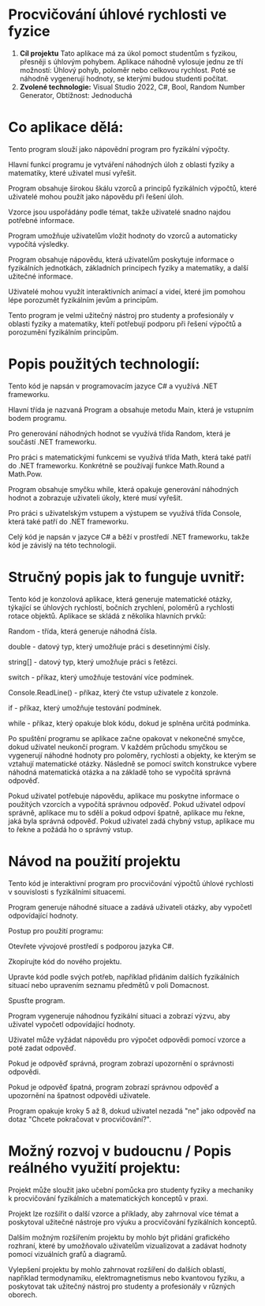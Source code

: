 # Procvičování úhlové rychlosti ve fyzice
1. **Cíl projektu** Tato aplikace má za úkol pomoct studentům s fyzikou, přesněji s úhlovým pohybem. Aplikace náhodně vylosuje jednu ze tří možností: Úhlový pohyb, poloměr nebo celkovou rychlost. Poté se náhodně vygenerují hodnoty, se kterými budou studenti počítat. 
2. **Zvolené technologie:** Visual Studio 2022, C#, Bool, Random Number Generator, Obtížnost: Jednoduchá

#  Co aplikace dělá:
Tento program slouží jako nápovědní program pro fyzikální výpočty.

Hlavní funkcí programu je vytváření náhodných úloh z oblasti fyziky a matematiky, které uživatel musí vyřešit.

Program obsahuje širokou škálu vzorců a principů fyzikálních výpočtů, které uživatelé mohou použít jako nápovědu při řešení úloh.

Vzorce jsou uspořádány podle témat, takže uživatelé snadno najdou potřebné informace.

Program umožňuje uživatelům vložit hodnoty do vzorců a automaticky vypočítá výsledky.

Program obsahuje nápovědu, která uživatelům poskytuje informace o fyzikálních jednotkách, základních principech fyziky a matematiky, a další užitečné informace.

Uživatelé mohou využít interaktivních animací a videí, které jim pomohou lépe porozumět fyzikálním jevům a principům.

Tento program je velmi užitečný nástroj pro studenty a profesionály v oblasti fyziky a matematiky, kteří potřebují podporu při řešení výpočtů a porozumění fyzikálním principům.


# Popis použitých technologií:
Tento kód je napsán v programovacím jazyce C# a využívá .NET frameworku.

Hlavní třída je nazvaná Program a obsahuje metodu Main, která je vstupním bodem programu.

Pro generování náhodných hodnot se využívá třída Random, která je součástí .NET frameworku.

Pro práci s matematickými funkcemi se využívá třída Math, která také patří do .NET frameworku. Konkrétně se používají funkce Math.Round a Math.Pow.

Program obsahuje smyčku while, která opakuje generování náhodných hodnot a zobrazuje uživateli úkoly, které musí vyřešit.

Pro práci s uživatelským vstupem a výstupem se využívá třída Console, která také patří do .NET frameworku.

Celý kód je napsán v jazyce C# a běží v prostředí .NET frameworku, takže kód je závislý na této technologii.

#  Stručný popis jak to funguje uvnitř:
Tento kód je konzolová aplikace, která generuje matematické otázky, týkající se úhlových rychlostí, bočních zrychlení, poloměrů a rychlosti rotace objektů. Aplikace se skládá z několika hlavních prvků:

Random - třída, která generuje náhodná čísla.

double - datový typ, který umožňuje práci s desetinnými čísly.

string[] - datový typ, který umožňuje práci s řetězci.

switch - příkaz, který umožňuje testování více podmínek.

Console.ReadLine() - příkaz, který čte vstup uživatele z konzole.

if - příkaz, který umožňuje testování podmínek.

while - příkaz, který opakuje blok kódu, dokud je splněna určitá podmínka.

Po spuštění programu se aplikace začne opakovat v nekonečné smyčce, dokud uživatel neukončí program. V každém průchodu smyčkou se vygenerují náhodné hodnoty pro poloměry, rychlosti a objekty, ke kterým se vztahují matematické otázky. Následně se pomocí switch konstrukce vybere náhodná matematická otázka a na základě toho se vypočítá správná odpověď.

Pokud uživatel potřebuje nápovědu, aplikace mu poskytne informace o použitých vzorcích a vypočítá správnou odpověď. Pokud uživatel odpoví správně, aplikace mu to sdělí a pokud odpoví špatně, aplikace mu řekne, jaká byla správná odpověď. Pokud uživatel zadá chybný vstup, aplikace mu to řekne a požádá ho o správný vstup.

#  Návod na použití projektu

Tento kód je interaktivní program pro procvičování výpočtů úhlové rychlosti v souvislosti s fyzikálními situacemi.

Program generuje náhodné situace a zadává uživateli otázky, aby vypočetl odpovídající hodnoty.

Postup pro použití programu:

Otevřete vývojové prostředí s podporou jazyka C#.

Zkopírujte kód do nového projektu.

Upravte kód podle svých potřeb, například přidáním dalších fyzikálních situací nebo upravením seznamu předmětů v poli Domacnost.

Spusťte program.

Program vygeneruje náhodnou fyzikální situaci a zobrazí výzvu, aby uživatel vypočetl odpovídající hodnoty.

Uživatel může vyžádat nápovědu pro výpočet odpovědi pomocí vzorce a poté zadat odpověď.

Pokud je odpověď správná, program zobrazí upozornění o správnosti odpovědi.

Pokud je odpověď špatná, program zobrazí správnou odpověď a upozornění na špatnost odpovědi uživatele.

Program opakuje kroky 5 až 8, dokud uživatel nezadá "ne" jako odpověď na dotaz "Chcete pokračovat v procvičování?".


#  Možný rozvoj v budoucnu / Popis reálného využití projektu:

Projekt může sloužit jako učební pomůcka pro studenty fyziky a mechaniky k procvičování fyzikálních a matematických konceptů v praxi.

Projekt lze rozšířit o další vzorce a příklady, aby zahrnoval více témat a poskytoval užitečné nástroje pro výuku a procvičování fyzikálních konceptů.

Dalším možným rozšířením projektu by mohlo být přidání grafického rozhraní, které by umožňovalo uživatelům vizualizovat a zadávat hodnoty pomocí vizuálních grafů a diagramů.

Vylepšení projektu by mohlo zahrnovat rozšíření do dalších oblastí, například termodynamiku, elektromagnetismus nebo kvantovou fyziku, a poskytovat tak užitečný nástroj pro studenty a profesionály v různých oborech.
